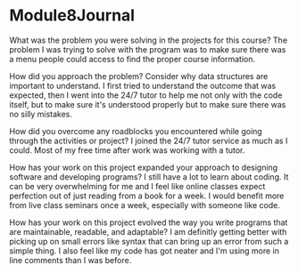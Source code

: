 # Module8Journal
What was the problem you were solving in the projects for this course?
  The problem I was trying to solve with the program was to make sure there was a menu people could access to find the proper course information.
  
How did you approach the problem? Consider why data structures are important to understand.
  I first tried to understand the outcome that was expected, then I went into the 24/7 tutor to help me not only with the code itself, but to make sure it's understood properly but to make sure there was no silly mistakes. 
  
How did you overcome any roadblocks you encountered while going through the activities or project?
  I joined the 24/7 tutor service as much as I could. Most of my free time after work was working with a tutor.
  
How has your work on this project expanded your approach to designing software and developing programs?
  I still have a lot to learn about coding. It can be very overwhelming for me and I feel like online classes expect perfection out of just reading from a book for a week. I would benefit more from live class seminars once a week, especially with someone like code.
  
How has your work on this project evolved the way you write programs that are maintainable, readable, and adaptable?
  I am definitly getting better with picking up on small errors like syntax that can bring up an error from such a simple thing. I also feel like my code has got neater and I'm using more in line comments than I was before.
